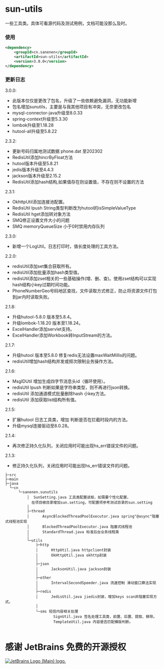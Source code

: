 # sun-utils
一些工具类。具体可看源代码及测试用例，文档可能没那么及时。
### 使用
```xml
<dependency>
    <groupId>cn.sanenen</groupId>
    <artifactId>sun-utils</artifactId>
    <version>3.0.0</version>
</dependency>
```
### 更新日志


3.0.0:
- 此版本仅仅是更改了包名，升级了一些依赖避免漏洞，无功能新增
- 包名增加sunutils，主要是与我其他项目有冲突，无奈更改包名
- mysql-connector-java升级至8.0.33
- spring-context升级至5.3.30
- lombok升级至1.18.28
- hutool-all升级至5.8.22

2.3.2:
- 更新号码归属地测试数据 phone.dat 至202302
- RedisUtil添加hincrByFloat方法
- hutool版本升级至5.8.21
- jedis版本升级至4.4.3
- jackson版本升级至2.15.2
- RedisUtil添加hash结构,如果值存在则设置值，不存在则不设置的方法

2.3.1:
- OkhttpUtil添加连接池配置。
- RedisUtil lpush String类型判断改为hutool的isSimpleValueType
- RedisUtil hget添加转对象方法
- SMQ修正设置文件大小的问题
- SMQ memoryQueueSize 小于0时禁用内存队列

2.3.0:
- 新增一个LogUtil。日志打印时，值长度处理的工具方法。

2.2.0:
- redisUtil添加set集合获取所有。
- redisUtil添加批量添加hash类型值。
- redisUtil添加zset相关的一些基础操作(增、删、查)。使用zset结构可以实现hash结构小key过期时间功能。
- PhoneNumberGeo号码地区查找，文件读取方式修正，防止将资源文件打包到jar内时读取失败。

2.1.8:
- 升级hutool-5.8.0 版本至5.8.4。
- 升级lombok-1.18.20 版本至1.18.24。
- ExcelHandler添加servlet支持。
- ExcelHandler添加Workbook转InputStream的方法。

2.1.7:
- 升级hutool 版本至5.8.0 修复redis无法设置maxWaitMillis的问题。
- redisUtil增加hash结构并发或频次限制业务操作方法。

2.1.6:
- MsgIDUtil 增加生成四字节消息头id（循环使用）。
- redisUtil lpush 判断如果是字符串类型，则不再进行json转换。
- redisUtil 添加通道模式批量删除hash 小key方法。
- redisUtil 添加获取list结构所有值。

2.1.5:
- 扩展hutool 日志工具类，增加 判断是否在拦截时段内的方法。
- 升级mysql连接驱动至8.0.28。

2.1.4:
- 再次修正持久化队列，关闭应用时可能出现hs_err错误文件的问题。

2.1.3:
- 修正持久化队列，关闭应用时可能出现hs_err错误文件的问题。


```
├─src
├─main
├─java
  └─cn
      └─sanenen.sunutils
          │  SunSetting.java 工具类配置读取，如需要个性化配置，
            在项目根目录增加sun.setting，可配置项参考测试目录的sun.setting
          │  
          ├─thread
          │      AsyncBlockedThreadPoolExecutor.java spring"@async"阻塞式线程池实现
          │      BlockedThreadPoolExecutor.java 阻塞式线程池
          │      StandardThread.java 标准后台业务线程类
          │      
          └─utils
              ├─http
              │      HttpUtil.java httpclient封装
              │      OkHttpUtil.java okhttp封装
              │      
              ├─json
              │      JacksonUtil.java jackson封装
              │      
              ├─other
              │      IntervalSecondSpeeder.java 流速控制 滑动窗口算法实现
              │      
              ├─redis
              │      JedisUtil.java jiedis封装，增加keys scan非阻塞实现方式。
              │      
              └─sms 短信内容相关处理
                      SignUtil.java 签名处理工具类，前置、后置、提取、移除。
                      TemplateUtil.java 内容是否匹配模版判断。
                      

```
# 感谢 JetBrains 免费的开源授权

<a href="https://www.jetbrains.com/?from=sun-utils" target="_blank">
<img src="https://resources.jetbrains.com/storage/products/company/brand/logos/jb_beam.svg" alt="JetBrains Logo (Main) logo.">
</a>